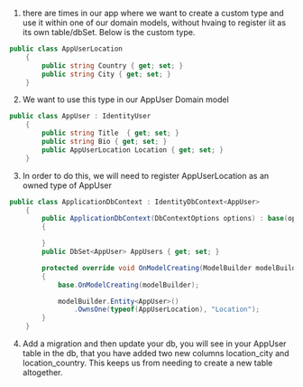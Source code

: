 1. there are times in our app where we want to create a custom type and use it within one of our domain models, without hvaing to register 
iit as its own table/dbSet. Below is the custom type.
```cs
public class AppUserLocation
    {
        public string Country { get; set; }
        public string City { get; set; }
    }
```
2. We want to use this type in our AppUser Domain model
```cs
public class AppUser : IdentityUser
    {
        public string Title  { get; set; }
        public string Bio { get; set; }
        public AppUserLocation Location { get; set; }
    }
```
3. In order to do this, we will need to register AppUserLocation as an owned type of AppUser
```cs
public class ApplicationDbContext : IdentityDbContext<AppUser>
    {
        public ApplicationDbContext(DbContextOptions options) : base(options)
        {

        }
        public DbSet<AppUser> AppUsers { get; set; }

        protected override void OnModelCreating(ModelBuilder modelBuilder)
        {
            base.OnModelCreating(modelBuilder);

            modelBuilder.Entity<AppUser>()
                .OwnsOne(typeof(AppUserLocation), "Location");
        }
    }
```
4. Add a migration and then update your db, you will see in your AppUser table in the db, that you have added two new columns
location_city and location_country. This keeps us from needing to create a new table altogether.
